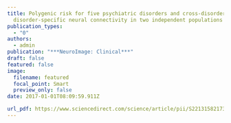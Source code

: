 ```yaml
---
title: Polygenic risk for five psychiatric disorders and cross-disorder and
  disorder-specific neural connectivity in two independent populations
publication_types:
  - "0"
authors:
  - admin
publication: "***NeuroImage: Clinical***"
draft: false
featured: false
image:
  filename: featured
  focal_point: Smart
  preview_only: false
date: 2017-01-01T08:09:59.911Z

url_pdf: https://www.sciencedirect.com/science/article/pii/S2213158217300451
---
```

